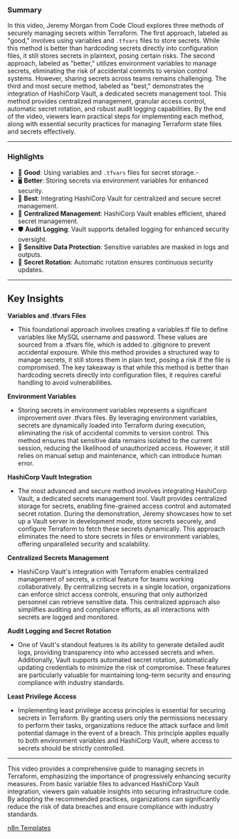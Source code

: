 ### Summary

In this video, Jeremy Morgan from Code Cloud explores three methods of securely managing secrets within Terraform. The first approach, labeled as "good," 
involves using variables and `.tfvars` files to store secrets. 
While this method is better than hardcoding secrets directly into configuration files, it still stores secrets in plaintext, posing certain risks. 
The second approach, labeled as "better," utilizes environment variables to manage secrets, 
eliminating the risk of accidental commits to version control systems. However, sharing secrets across teams remains challenging. The third and most 
secure method, labeled as "best," demonstrates the integration of HashiCorp Vault, a dedicated secrets management tool. 
This method provides centralized management, granular access control, automatic secret rotation, and robust audit logging capabilities. 
By the end of the video, viewers learn practical steps for implementing each method, along with essential 
security practices for managing Terraform state files and secrets effectively.

---

### Highlights

- 📝 **Good**: Using variables and `.tfvars` files for secret storage.- 
- 🖥️ **Better**: Storing secrets via environment variables for enhanced security.
- 🔐 **Best**: Integrating HashiCorp Vault for centralized and secure secret management.
- 🚀 **Centralized Management**: HashiCorp Vault enables efficient, shared secret management.
- 🛡️ **Audit Logging**: Vault supports detailed logging for enhanced security oversight.
- 🔑 **Sensitive Data Protection**: Sensitive variables are masked in logs and outputs.
- 🔄 **Secret Rotation**: Automatic rotation ensures continuous security updates.

---

## Key Insights
**Variables and .tfvars Files**

- This foundational approach involves creating a variables.tf file to define variables like MySQL username and password. These values are 
  sourced from a .tfvars file, which is added to .gitignore to prevent accidental exposure.
  While this method provides a structured way to manage secrets, it still stores them in plain text, posing a risk if the file is compromised. 
  The key takeaway is that while this method is better than hardcoding secrets directly into configuration files, 
  it requires careful handling to avoid vulnerabilities.

**Environment Variables**

- Storing secrets in environment variables represents a significant improvement over .tfvars files. By leveraging environment variables, 
  secrets are dynamically loaded into Terraform during execution, eliminating the risk of accidental commits to version control. 
  This method ensures that sensitive data remains isolated to the current session, reducing the likelihood of unauthorized access. 
  However, it still relies on manual setup and maintenance, which can introduce human error.

**HashiCorp Vault Integration**

- The most advanced and secure method involves integrating HashiCorp Vault, a dedicated secrets management tool. Vault provides centralized 
  storage for secrets, enabling fine-grained access control and automated secret rotation. 
  During the demonstration, Jeremy showcases how to set up a Vault server in development mode, store secrets securely, and configure 
  Terraform to fetch these secrets dynamically. This approach eliminates the need to store secrets in files or environment variables,
  offering unparalleled security and scalability.

**Centralized Secrets Management**

- HashiCorp Vault's integration with Terraform enables centralized management of secrets, a critical feature for teams working collaboratively. 
  By centralizing secrets in a single location, organizations can enforce strict access controls, 
  ensuring that only authorized personnel can retrieve sensitive data. This centralized approach also simplifies auditing and compliance efforts, 
  as all interactions with secrets are logged and monitored.

**Audit Logging and Secret Rotation**

- One of Vault's standout features is its ability to generate detailed audit logs, providing transparency into who accessed secrets and when. 
  Additionally, Vault supports automated secret rotation, automatically updating credentials to minimize the risk of compromise. These features 
  are particularly valuable for maintaining long-term security and ensuring compliance with industry standards.

**Least Privilege Access**

- Implementing least privilege access principles is essential for securing secrets in Terraform. By granting users only the permissions necessary 
  to perform their tasks, organizations reduce the attack surface and limit potential damage in the event of a breach.
  This principle applies equally to both environment variables and HashiCorp Vault, where access to secrets should be strictly controlled.

---


This video provides a comprehensive guide to managing secrets in Terraform, emphasizing the importance of progressively enhancing security measures. From basic variable files to advanced HashiCorp Vault integration, 
viewers gain valuable insights into securing infrastructure code. By adopting the recommended practices, organizations can significantly reduce the risk of data breaches and ensure compliance with industry standards.


[n8n Templates](https://docs.google.com/spreadsheets/d/1j6eL9gv0lOQsLeY741A0WclamojNGQcsjCqkmXUjOwA/edit?gid=0#gid=0 "The best search engine for privacy") 
